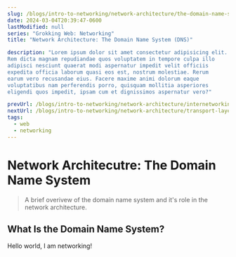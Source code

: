 ```yaml
---
slug: /blogs/intro-to-networking/network-architecture/the-domain-name-system
date: 2024-03-04T20:39:47-0600
lastModified: null
series: "Grokking Web: Networking"
title: "Network Architecture: The Domain Name System (DNS)"

description: "Lorem ipsum dolor sit amet consectetur adipisicing elit. 
Rem dicta magnam repudiandae quos voluptatem in tempore culpa illo 
adipisci nesciunt quaerat modi aspernatur impedit velit officiis 
expedita officia laborum quasi eos est, nostrum molestiae. Rerum 
earum vero recusandae eius. Facere maxime animi dolorum eaque 
voluptatibus nam perferendis porro, quisquam mollitia asperiores 
eligendi quos impedit, ipsam cum et dignissimos aspernatur vero?"

prevUrl: /blogs/intro-to-networking/network-architecture/internetworking-layer
nextUrl: /blogs/intro-to-networking/network-architecture/transport-layer
tags:
  - web
  - networking
---
```


# Network Architecutre: The Domain Name System
> A brief overivew of the domain name system and it's role in the
> network architecture.

## What Is the Domain Name System?
Hello world, I am networking!